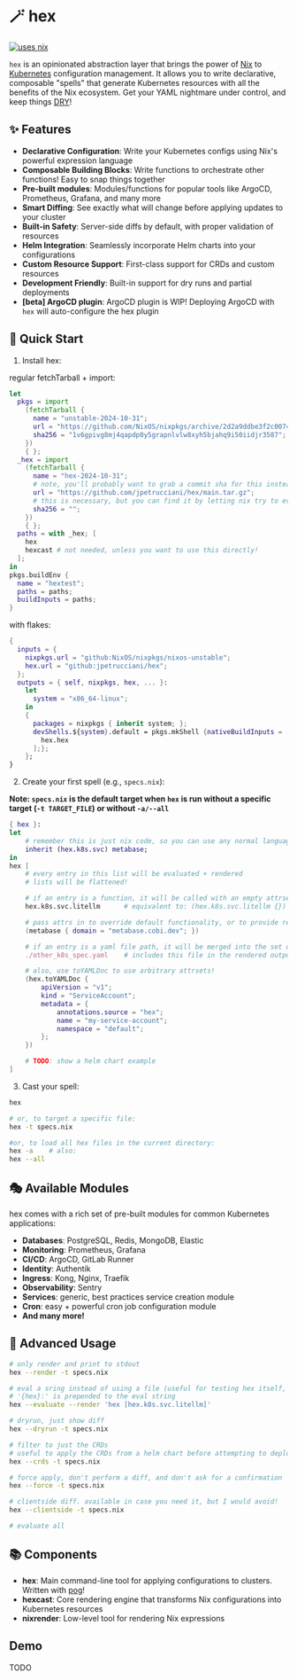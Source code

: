 # 🪄 hex

[![uses nix](https://img.shields.io/badge/uses-nix-%237EBAE4)](https://nixos.org/)

`hex` is an opinionated abstraction layer that brings the power of [Nix](https://nixos.org/) to [Kubernetes](https://kubernetes.io/) configuration management. It allows you to write declarative, composable "spells" that generate Kubernetes resources with all the benefits of the Nix ecosystem. Get your YAML nightmare under control, and keep things [DRY](https://en.wikipedia.org/wiki/Don%27t_repeat_yourself)!

## ✨ Features

- **Declarative Configuration**: Write your Kubernetes configs using Nix's powerful expression language
- **Composable Building Blocks**: Write functions to orchestrate other functions! Easy to snap things together
- **Pre-built modules**: Modules/functions for popular tools like ArgoCD, Prometheus, Grafana, and many more
- **Smart Diffing**: See exactly what will change before applying updates to your cluster
- **Built-in Safety**: Server-side diffs by default, with proper validation of resources
- **Helm Integration**: Seamlessly incorporate Helm charts into your configurations
- **Custom Resource Support**: First-class support for CRDs and custom resources
- **Development Friendly**: Built-in support for dry runs and partial deployments
- **[beta] ArgoCD plugin**: ArgoCD plugin is WIP! Deploying ArgoCD with `hex` will auto-configure the hex plugin

## 🚀 Quick Start

1. Install hex:

regular fetchTarball + import:

```nix
let
  pkgs = import
    (fetchTarball {
      name = "unstable-2024-10-31";
      url = "https://github.com/NixOS/nixpkgs/archive/2d2a9ddbe3f2c00747398f3dc9b05f7f2ebb0f53.tar.gz";
      sha256 = "1v6gpivg8mj4qapdp0y5grapnlvlw8xyh5bjahq9i50iidjr3587";
    })
    { };
  _hex = import
    (fetchTarball {
      name = "hex-2024-10-31";
      # note, you'll probably want to grab a commit sha for this instead of `main`!
      url = "https://github.com/jpetrucciani/hex/main.tar.gz";
      # this is necessary, but you can find it by letting nix try to evaluate this!
      sha256 = "";
    })
    { };
  paths = with _hex; [
    hex
    hexcast # not needed, unless you want to use this directly!
  ];
in
pkgs.buildEnv {
  name = "hextest";
  paths = paths;
  buildInputs = paths;
}
```

with flakes:

```nix
{
  inputs = {
    nixpkgs.url = "github:NixOS/nixpkgs/nixos-unstable";
    hex.url = "github:jpetrucciani/hex";
  };
  outputs = { self, nixpkgs, hex, ... }:
    let
      system = "x86_64-linux";
    in
    {
      packages = nixpkgs { inherit system; };
      devShells.${system}.default = pkgs.mkShell {nativeBuildInputs = [
        hex.hex
      ];};
    };
}
```

2. Create your first spell (e.g., `specs.nix`):

**Note: `specs.nix` is the default target when `hex` is run without a specific target (`-t TARGET_FILE`) or without `-a/--all`**

```nix
{ hex }:
let
    # remember this is just nix code, so you can use any normal language features!
    inherit (hex.k8s.svc) metabase;
in
hex [
    # every entry in this list will be evaluated + rendered
    # lists will be flattened!

    # if an entry is a function, it will be called with an empty attrset
    hex.k8s.svc.litellm      # equivalent to: (hex.k8s.svc.litellm {})

    # pass attrs in to override default functionality, or to provide required attrs
    (metabase { domain = "metabase.cobi.dev"; })

    # if an entry is a yaml file path, it will be merged into the set of all rendered specs
    ./other_k8s_spec.yaml    # includes this file in the rendered output documents

    # also, use toYAMLDoc to use arbitrary attrsets!
    (hex.toYAMLDoc {
        apiVersion = "v1";
        kind = "ServiceAccount";
        metadata = {
            annotations.source = "hex";
            name = "my-service-account";
            namespace = "default";
        };
    })

    # TODO: show a helm chart example
]
```

3. Cast your spell:

```bash
hex

# or, to target a specific file:
hex -t specs.nix

#or, to load all hex files in the current directory:
hex -a    # also:
hex --all
```

## 🎭 Available Modules

hex comes with a rich set of pre-built modules for common Kubernetes applications:

- **Databases**: PostgreSQL, Redis, MongoDB, Elastic
- **Monitoring**: Prometheus, Grafana
- **CI/CD**: ArgoCD, GitLab Runner
- **Identity**: Authentik
- **Ingress**: Kong, Nginx, Traefik
- **Observability**: Sentry
- **Services**: generic, best practices service creation module
- **Cron**: easy + powerful cron job configuration module
- **And many more!**

## 🔧 Advanced Usage

```bash
# only render and print to stdout
hex --render -t specs.nix

# eval a sring instead of using a file (useful for testing hex itself, or deploying things one-off!)
# '{hex}:' is prepended to the eval string
hex --evaluate --render 'hex [hex.k8s.svc.litellm]'

# dryrun, just show diff
hex --dryrun -t specs.nix

# filter to just the CRDs
# useful to apply the CRDs from a helm chart before attempting to deploy the rest!
hex --crds -t specs.nix

# force apply, don't perform a diff, and don't ask for a confirmation
hex --force -t specs.nix

# clientside diff. available in case you need it, but I would avoid!
hex --clientside -t specs.nix

# evaluate all
```

## 📚 Components

- **hex**: Main command-line tool for applying configurations to clusters. Written with [pog](https://pog.gemologic.dev/)!
- **hexcast**: Core rendering engine that transforms Nix configurations into Kubernetes resources
- **nixrender**: Low-level tool for rendering Nix expressions

## Demo

TODO
